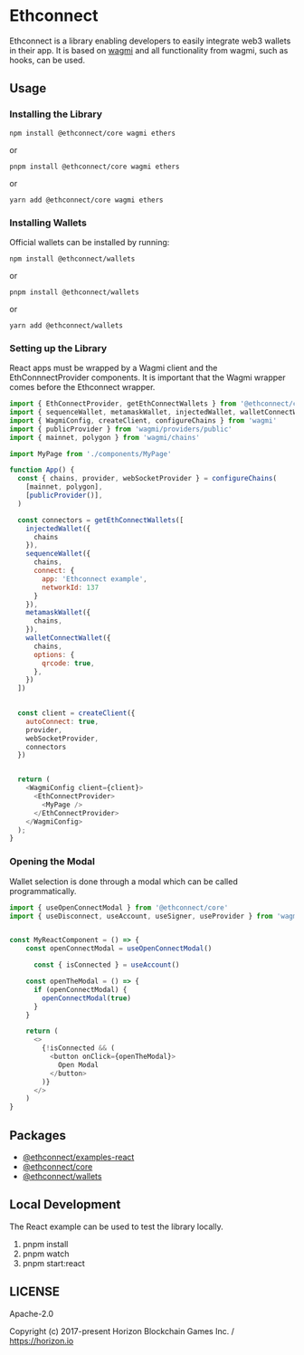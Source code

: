 Ethconnect
==========

Ethconnect is a library enabling developers to easily integrate web3 wallets in their app. It is based on [wagmi](https://wagmi.sh/) and all functionality from wagmi, such as hooks, can be used.

## Usage
### Installing the Library

`npm install @ethconnect/core wagmi ethers`

or

`pnpm install @ethconnect/core wagmi ethers`

or

`yarn add @ethconnect/core wagmi ethers`

### Installing Wallets
Official wallets can be installed by running:

`npm install @ethconnect/wallets`

or

`pnpm install @ethconnect/wallets`

or

`yarn add @ethconnect/wallets`

### Setting up the Library
React apps must be wrapped by a Wagmi client and the EthConnnectProvider components. It is important that the Wagmi wrapper comes before the Ethconnect wrapper.

```js
import { EthConnectProvider, getEthConnectWallets } from '@ethconnect/core'
import { sequenceWallet, metamaskWallet, injectedWallet, walletConnectWallet } from '@ethconnect/wallets'
import { WagmiConfig, createClient, configureChains } from 'wagmi'
import { publicProvider } from 'wagmi/providers/public'
import { mainnet, polygon } from 'wagmi/chains'

import MyPage from './components/MyPage'

function App() {
  const { chains, provider, webSocketProvider } = configureChains(
    [mainnet, polygon],
    [publicProvider()],
  )

  const connectors = getEthConnectWallets([
    injectedWallet({
      chains
    }),
    sequenceWallet({
      chains,
      connect: {
        app: 'Ethconnect example',
        networkId: 137
      }
    }),
    metamaskWallet({
      chains,
    }),
    walletConnectWallet({
      chains,
      options: {
        qrcode: true,
      },
    })
  ])

  
  const client = createClient({
    autoConnect: true,
    provider,
    webSocketProvider,
    connectors
  })


  return (
    <WagmiConfig client={client}>
      <EthConnectProvider>
        <MyPage />
      </EthConnectProvider>
    </WagmiConfig>
  );
}

```

### Opening the Modal
Wallet selection is done through a modal which can be called programmatically.

```js
import { useOpenConnectModal } from '@ethconnect/core'
import { useDisconnect, useAccount, useSigner, useProvider } from 'wagmi'


const MyReactComponent = () => {
    const openConnectModal = useOpenConnectModal()

      const { isConnected } = useAccount()

    const openTheModal = () => {
      if (openConnectModal) {
        openConnectModal(true)
      }
    }

    return (
      <>
        {!isConnected && (
          <button onClick={openTheModal}>
            Open Modal
          </button>
        )}
      </>
    )
}
```



## Packages

- [@ethconnect/examples-react](./packages/examples-react)
- [@ethconnect/core](./packages/core)
- [@ethconnect/wallets](./packages/wallets)


## Local Development
The React example can be used to test the library locally.

1. pnpm install
2. pnpm watch
3. pnpm start:react


## LICENSE

Apache-2.0

Copyright (c) 2017-present Horizon Blockchain Games Inc. / https://horizon.io
